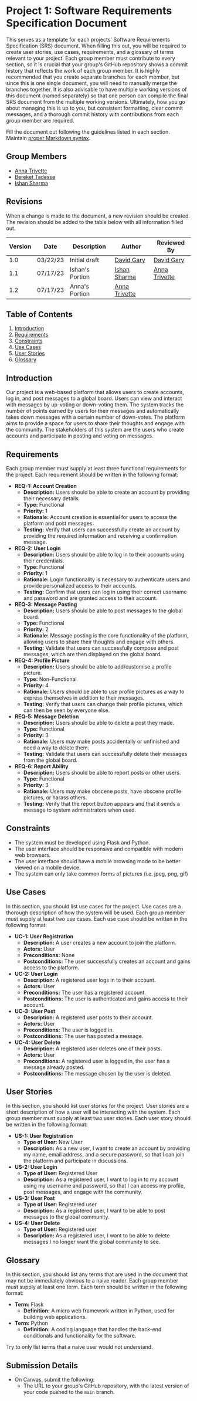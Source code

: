 # Project 1: Software Requirements Specification Document

This serves as a template for each projects' Software Requirements Specification (SRS) document. When filling this out, you will be required to create user stories, use cases, requirements, and a glossary of terms relevant to your project. Each group member must contribute to every section, so it is crucial that your group's GitHub repository shows a commit history that reflects the work of each group member. It is highly recommended that you create separate branches for each member, but since this is one single document, you will need to manually merge the branches together. It is also advisable to have multiple working versions of this document (named separately) so that one person can compile the final SRS document from the multiple working versions. Ultimately, how you go about managing this is up to you, but consistent formatting, clear commit messages, and a thorough commit history with contributions from each group member are required.

Fill the document out following the guidelines listed in each section. Maintain [proper Markdown syntax](https://www.markdownguide.org/basic-syntax/).

## Group Members

- [Anna Trivette](mailto:atrivet1@uncc.edu)
- [Bereket Tadesse](mailto:btadess1@uncc.edu)
- [Ishan Sharma](mailto:isharma3@uncc.edu)

## Revisions

When a change is made to the document, a new revision should be created. The revision should be added to the table below with all information filled out.

| Version | Date | Description | Author | Reviewed By |
| --- | --- | --- | --- | --- |
| 1.0 | 03/22/23 | Initial draft | [David Gary](mailto:dgary9@uncc.edu) | [David Gary](mailto:dgary@uncc.edu) |
| 1.1 | 07/17/23 | Ishan's Portion | [Ishan Sharma](mailto:isharma3@uncc.edu) | [Anna Trivette](mailto:atrivet1@uncc.edu)|
| 1.2 | 07/17/23 | Anna's Portion | [Anna Trivette](mailto:atrivet1@uncc.edu) | |

## Table of Contents

1. [Introduction](#introduction)
2. [Requirements](#requirements)
3. [Constraints](#constraints)
4. [Use Cases](#use-cases)
5. [User Stories](#user-stories)
6. [Glossary](#glossary)

## Introduction

Our project is a web-based platform that allows users to create accounts, log in, and post messages to a global board. Users can view and interact with messages by up-voting or down-voting them. The system tracks the number of points earned by users for their messages and automatically takes down messages with a certain number of down-votes. The platform aims to provide a space for users to share their thoughts and engage with the community. The stakeholders of this system are the users who create accounts and participate in posting and voting on messages.

## Requirements

Each group member must supply at least three functional requirements for the project. Each requirement should be written in the following format:

- **REQ-1: Account Creation** 
  - **Description:** Users should be able to create an account by providing their necessary details.
  - **Type:** Functional
  - **Priority:** 1
  - **Rationale:** Account creation is essential for users to access the platform and post messages.
  - **Testing:** Verify that users can successfully create an account by providing the required information and receiving a confirmation message.
- **REQ-2: User Login** 
  - **Description:** Users should be able to log in to their accounts using their credentials.
  - **Type:** Functional
  - **Priority:** 1
  - **Rationale:** Login functionality is necessary to authenticate users and provide personalized access to their accounts.
  - **Testing:** Confirm that users can log in using their correct username and password and are granted access to their account.
- **REQ-3: Message Posting** 
  - **Description:** Users should be able to post messages to the global board.
  - **Type:** Functional
  - **Priority:** 2
  - **Rationale:** Message posting is the core functionality of the platform, allowing users to share their thoughts and engage with others.
  - **Testing:** Validate that users can successfully compose and post messages, which are then displayed on the global board.
- **REQ-4: Profile Picture**
  - **Description:** Users should be able to add/customise a profile picture.
  - **Type:** Non-Functional
  - **Priority:** 4
  - **Rationale:** Users should be able to use profile pictures as a way to express themselves in addition to their messages.
  - **Testing:** Verify that users can change their profile pictures, which can then be seen by everyone else.
- **REQ-5: Message Deletion**
  - **Description:** Users should be able to delete a post they made.
  - **Type:** Functional
  - **Priority:** 3
  - **Rationale:** Users may make posts accidentally or unfinished and need a way to delete them.
  - **Testing:** Validate that users can successfully delete their messages from the global board.
- **REQ-6: Report Ability**
  - **Description:** Users should be able to report posts or other users.
  - **Type:** Functional
  - **Priority:** 3
  - **Rationale:** Users may make obscene posts, have obscene profile pictures, or harass others.
  - **Testing:** Verify that the report button appears and that it sends a message to system administrators when used.

## Constraints

- The system must be developed using Flask and Python.
- The user interface should be responsive and compatible with modern web browsers.
- The user interface should have a mobile browsing mode to be better viewed on a mobile device.
- The system can only take common forms of pictures (i.e. jpeg, png, gif)

## Use Cases

In this section, you should list use cases for the project. Use cases are a thorough description of how the system will be used. Each group member must supply at least two use cases. Each use case should be written in the following format:

- **UC-1: User Registration** 
  - **Description:** A user creates a new account to join the platform.
  - **Actors:** User
  - **Preconditions:** None
  - **Postconditions:** The user successfully creates an account and gains access to the platform.
- **UC-2: User Login** 
  - **Description:** A registered user logs in to their account.
  - **Actors:** User
  - **Preconditions:** The user has a registered account.
  - **Postconditions:** The user is authenticated and gains access to their account.
- **UC-3: User Post**
  - **Description:** A registered user posts to their account.
  - **Actors:** User
  - **Preconditions:** The user is logged in.
  - **Postconditions:** The user has posted a message.
- **UC-4: User Delete**
  - **Description:** A registered user deletes one of their posts.
  - **Actors:** User
  - **Preconditions:** A registered user is logged in, the user has a message already posted.
  - **Postconditions:** The message chosen by the user is deleted.

## User Stories

In this section, you should list user stories for the project. User stories are a short description of how a user will be interacting with the system. Each group member must supply at least two user stories. Each user story should be written in the following format:

- **US-1: User Registration**
  - **Type of User:** New User
  - **Description:** As a new user, I want to create an account by providing my name, email address, and a secure password, so that I can join the platform and participate in discussions.
- **US-2: User Login**
  - **Type of User:** Registered User
  - **Description:** As a registered user, I want to log in to my account using my username and password, so that I can access my profile, post messages, and engage with the community.
- **US-3: User Post**
  - **Type of User:** Registered user
  - **Description:** As a registered user, I want to be able to post messages to the global community.
- **US-4: User Delete**
  - **Type of User:** Registered user
  - **Description:** As a registered user, I want to be able to delete messages I no longer want the global community to see.

## Glossary

In this section, you should list any terms that are used in the document that may not be immediately obvious to a naive reader. Each group member must supply at least one term. Each term should be written in the following format:

- **Term:** Flask
  - **Definition:** A micro web framework written in Python, used for building web applications.
- **Term:** Python
  - **Definition:** A coding language that handles the back-end conditionals and functionality for the software.

Try to only list terms that a naive user would not understand.

## Submission Details

- On Canvas, submit the following:
  - The URL to your group's GitHub repository, with the latest version of your code pushed to the `main` branch.
